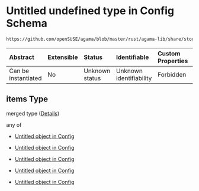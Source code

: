 # Untitled undefined type in Config Schema

```txt
https://github.com/openSUSE/agama/blob/master/rust/agama-lib/share/storage.schema.json#/$defs/partitionedDrive/properties/partitions/items
```



| Abstract            | Extensible | Status         | Identifiable            | Custom Properties | Additional Properties | Access Restrictions | Defined In                                                          |
| :------------------ | :--------- | :------------- | :---------------------- | :---------------- | :-------------------- | :------------------ | :------------------------------------------------------------------ |
| Can be instantiated | No         | Unknown status | Unknown identifiability | Forbidden         | Allowed               | none                | [storage.schema.json\*](storage.schema.json "open original schema") |

## items Type

merged type ([Details](storage-1-defs-partitioneddrive-properties-partitions-items.md))

any of

* [Untitled object in Config](storage-1-defs-simplevolumesgenerator.md "check type definition")

* [Untitled object in Config](storage-1-defs-advancedpartitionsgenerator.md "check type definition")

* [Untitled object in Config](storage-1-defs-regularpartition.md "check type definition")

* [Untitled object in Config](storage-1-defs-partitiontodelete.md "check type definition")

* [Untitled object in Config](storage-1-defs-partitiontodeleteifneeded.md "check type definition")

